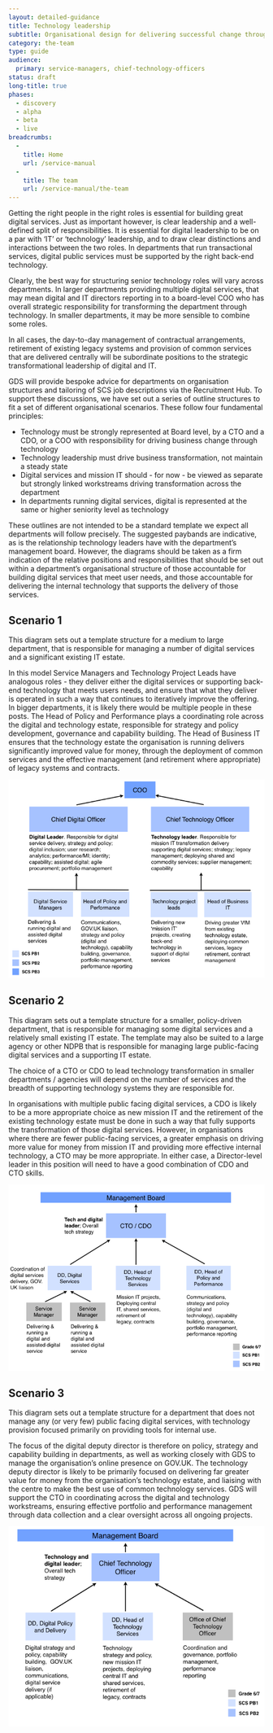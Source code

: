 ```yaml
---
layout: detailed-guidance
title: Technology leadership
subtitle: Organisational design for delivering successful change through technology
category: the-team
type: guide
audience:
  primary: service-managers, chief-technology-officers
status: draft
long-title: true
phases:
  - discovery
  - alpha
  - beta
  - live
breadcrumbs:
  -
    title: Home
    url: /service-manual
  -
    title: The team
    url: /service-manual/the-team
---
```


Getting the right people in the right roles is essential for building great digital services. Just as important however, is clear leadership and a well-defined split of responsibilities. It is essential for digital leadership to be on a par with ‘IT’ or ‘technology’ leadership, and to draw clear distinctions and interactions between the two roles. In departments that run transactional services, digital public services must be supported by the right back-end technology.

Clearly, the best way for structuring senior technology roles will vary across departments. In larger departments providing multiple digital services, that may mean digital and IT directors reporting in to a board-level COO who has overall strategic responsibility for transforming the department through technology. In smaller departments, it may be more sensible to combine some roles.

In all cases, the day-to-day management of contractual arrangements, retirement of existing legacy systems and provision of common services that are delivered centrally will be subordinate positions to the strategic transformational leadership of digital and IT.

GDS will provide bespoke advice for departments on organisation structures and tailoring of SCS job descriptions via the Recruitment Hub. To support these discussions, we have set out a series of outline structures to fit a set of different organisational scenarios. These follow four fundamental principles:

* Technology must be strongly represented at Board level, by a CTO and a CDO, or a COO with responsibility for driving business change through technology
* Technology leadership must drive business transformation, not maintain a steady state
* Digital services and mission IT should - for now - be viewed as separate but strongly linked workstreams driving transformation across the department
* In departments running digital services, digital is represented at the same or higher seniority level as technology

These outlines are not intended to be a standard template we expect all departments will follow precisely. The suggested paybands are indicative, as is the relationship technology leaders have with the department’s management board. However, the diagrams should be taken as a firm indication of the relative positions and responsibilities that should be set out within a department’s organisational structure of those accountable for building digital services that meet user needs, and those accountable for delivering the internal technology that supports the delivery of those services.

## Scenario 1

This diagram sets out a template structure for a medium to large department, that is responsible for managing a number of digital services and a significant existing IT estate.

In this model Service Managers and Technology Project Leads have analogous roles - they deliver either the digital services or supporting back-end technology that meets users needs, and ensure that what they deliver is operated in such a way that continues to iteratively improve the offering. In bigger departments, it is likely there would be multiple people in these posts. The Head of Policy and Performance plays a coordinating role across the digital and technology estate, responsible for strategy and policy development, governance and capability building. The Head of Business IT ensures that the technology estate the organisation is running delivers significantly improved value for money, through the deployment of common services and the effective management (and retirement where appropriate) of legacy systems and contracts.

![diagram describing scenario 1](/service-manual/assets/images/recruitment/scenario-1.png)

## Scenario 2

This diagram sets out a template structure for a smaller, policy-driven department, that is responsible for managing some digital services and a relatively small existing IT estate. The template may also be suited to a large agency or other NDPB that is responsible for managing large public-facing digital services and a supporting IT estate.

The choice of a CTO or CDO to lead technology transformation in smaller departments / agencies will depend on the number of services and the breadth of supporting technology systems they are responsible for.

In organisations with multiple public facing digital services, a CDO is likely to be a more appropriate choice as new mission IT and the retirement of the existing technology estate must be done in such a way that fully supports the transformation of those digital services. However, in organisations where there are fewer public-facing services, a greater emphasis on driving more value for money from mission IT and providing more effective internal technology, a CTO may be more appropriate. In either case, a Director-level leader in this position will need to have a good combination of CDO and CTO skills.

![diagram describing scenario 2](/service-manual/assets/images/recruitment/scenario-2.png)

## Scenario 3

This diagram sets out a template structure for a department that does not manage any (or very few) public facing digital services, with technology provision focused primarily on providing tools for internal use.

The focus of the digital deputy director is therefore on policy, strategy and capability building in departments, as well as working closely with GDS to manage the organisation’s online presence on GOV.UK. The technology deputy director is likely to be primarily focused on delivering far greater value for money from the organisation’s technology estate, and liaising with the centre to make the best use of common technology services. GDS will support the CTO in coordinating across the digital and technology workstreams, ensuring effective portfolio and performance management through data collection and a clear oversight across all ongoing projects.

![diagram describing scenario 3](/service-manual/assets/images/recruitment/scenario-3.png)
